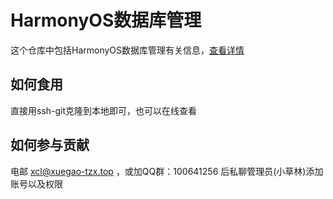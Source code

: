 # HarmonyOS数据库管理

这个仓库中包括HarmonyOS数据库管理有关信息，[查看详情](https://www.zconnect.cn/share/v2/share/zipping?path=E.Ao3ZcH6QjA05EnwVrm16WwqEslHJW3rrtD5Ulz0E2oG7PIJm3uOB8tm16WtRRbcpD97xN0CRlfkVhR3tC64zzWhN6m3tlpPB3Qps5St6ZyGZDqxMbI60QKm1xRrvT8GtIJwpb0m2VIdRsam2Gi2qZwm2dm3CTkwm4m4&nid=LIYDEMBRGA4TERCTIRLTK&webagent=v2&remote_port=8050&request_purpose=5&device_type=h5)

## 如何食用

直接用ssh-git克隆到本地即可，也可以在线查看

## 如何参与贡献

电邮 xcl@xuegao-tzx.top ，或加QQ群：100641256 后私聊管理员(小草林)添加账号以及权限
